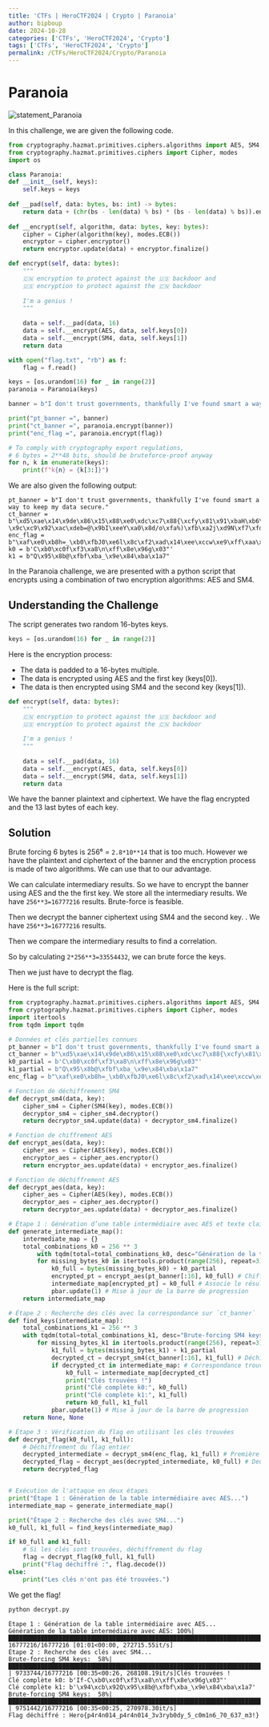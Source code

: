 ```yaml
---
title: 'CTFs | HeroCTF2024 | Crypto | Paranoia'
author: bipboup
date: 2024-10-28
categories: ['CTFs', 'HeroCTF2024', 'Crypto']
tags: ['CTFs', 'HeroCTF2024', 'Crypto']
permalink: /CTFs/HeroCTF2024/Crypto/Paranoia
---
```


# Paranoia

![statement_Paranoia](/assets/img/CTFs/HeroCTF2024/Crypto/Paranoia/statement_paranoia.png)

In this challenge, we are given the following code.

```python
from cryptography.hazmat.primitives.ciphers.algorithms import AES, SM4
from cryptography.hazmat.primitives.ciphers import Cipher, modes
import os

class Paranoia:
def __init__(self, keys):
	self.keys = keys
	
def __pad(self, data: bytes, bs: int) -> bytes:
	return data + (chr(bs - len(data) % bs) * (bs - len(data) % bs)).encode()
	
def __encrypt(self, algorithm, data: bytes, key: bytes):
	cipher = Cipher(algorithm(key), modes.ECB())
	encryptor = cipher.encryptor()
	return encryptor.update(data) + encryptor.finalize()

def encrypt(self, data: bytes):
	"""
	🇨🇳 encryption to protect against the 🇺🇸 backdoor and
	🇺🇸 encryption to protect against the 🇨🇳 backdoor
	
	I'm a genius !
	"""
	
	data = self.__pad(data, 16)
	data = self.__encrypt(AES, data, self.keys[0])
	data = self.__encrypt(SM4, data, self.keys[1])
	return data

with open("flag.txt", "rb") as f:
	flag = f.read()

keys = [os.urandom(16) for _ in range(2)]
paranoia = Paranoia(keys)

banner = b"I don't trust governments, thankfully I've found smart a way to keep my data secure."

print("pt_banner =", banner)
print("ct_banner =", paranoia.encrypt(banner))
print("enc_flag =", paranoia.encrypt(flag))

# To comply with cryptography export regulations,
# 6 bytes = 2**48 bits, should be bruteforce-proof anyway
for n, k in enumerate(keys):
	print(f"k{n} = {k[3:]}")
```

We are also given the following output:

```text
pt_banner = b"I don't trust governments, thankfully I've found smart a way to keep my data secure."
ct_banner = b"\xd5\xae\x14\x9de\x86\x15\x88\xe0\xdc\xc7\x88{\xcfy\x81\x91\xbaH\xb6\x06\x02\xbey_0\xa5\x8a\xf6\x8b?\x9c\xc9\x92\xac\xdeb=@\x9bI\xeeY\xa0\x8d/o\xfa%)\xfb\xa2j\xd9N\xf7\xfd\xf6\xc2\x0b\xc3\xd2\xfc\te\x99\x9aIG\x01_\xb3\xf4\x0fG\xfb\x9f\xab\\\xe0\xcc\x92\xf5\xaf\xa2\xe6\xb0h\x7f}\x92O\xa6\x04\x92\x88"
enc_flag = b"\xaf\xe0\xb8h=_\xb0\xfbJ0\xe6l\x8c\xf2\xad\x14\xee\xccw\xe9\xff\xaa\xb2\xe9c\xa4\xa0\x95\x81\xb8\x03\x93\x7fg\x00v\xde\xba\xfe\xb92\x04\xed\xc4\xc7\x08\x8c\x96C\x97\x07\x1b\xe8~':\x91\x08\xcf\x9e\x81\x0b\x9b\x15"
k0 = b'C\xb0\xc0f\xf3\xa8\n\xff\x8e\x96g\x03"'
k1 = b"Q\x95\x8b@\xfbf\xba_\x9e\x84\xba\x1a7"
```

In the Paranoia challenge, we are presented with a python script that encrypts using a combination of two encryption algorithms: AES and SM4.

## Understanding the Challenge

The script generates two random 16-bytes keys.

```python
keys = [os.urandom(16) for _ in range(2)]
```

Here is the encryption process:

- The data is padded to a 16-bytes multiple.
- The data is encrypted using AES and the first key (keys[0]).
- The data is then encrypted using SM4 and the second key (keys[1]).

```python
def encrypt(self, data: bytes):
	"""
	🇨🇳 encryption to protect against the 🇺🇸 backdoor and
	🇺🇸 encryption to protect against the 🇨🇳 backdoor
	
	I'm a genius !
	"""
	
	data = self.__pad(data, 16)
	data = self.__encrypt(AES, data, self.keys[0])
	data = self.__encrypt(SM4, data, self.keys[1])
	return data
```

We have the banner plaintext and ciphertext. We have the flag encrypted and the 13 last bytes of each key.

## Solution

Brute forcing 6 bytes is 256⁶ = `2.8*10**14` that is too much.
However we have the plaintext and ciphertext of the banner and the encryption process is made of two algorithms. We can use that to our advantage.

We can calculate intermediary results. So we have to encrypt the banner using AES and the the first key. We store all the intermediary results. We have `256**3=16777216` results. Brute-force is feasible.

Then we decrypt the banner ciphertext using SM4 and the second key. . We have `256**3=16777216` results.

Then we compare the intermediary results to find a correlation.

So by calculating `2*256**3=33554432`, we can brute force the keys.

Then we just have to decrypt the flag.

Here is the full script:
```python
from cryptography.hazmat.primitives.ciphers.algorithms import AES, SM4
from cryptography.hazmat.primitives.ciphers import Cipher, modes
import itertools
from tqdm import tqdm

# Données et clés partielles connues
pt_banner = b"I don't trust governments, thankfully I've found smart a way to keep my data secure."
ct_banner = b"\xd5\xae\x14\x9de\x86\x15\x88\xe0\xdc\xc7\x88{\xcfy\x81\x91\xbaH\xb6\x06\x02\xbey_0\xa5\x8a\xf6\x8b?\x9c\xc9\x92\xac\xdeb=@\x9bI\xeeY\xa0\x8d/o\xfa%)\xfb\xa2j\xd9N\xf7\xfd\xf6\xc2\x0b\xc3\xd2\xfc\te\x99\x9aIG\x01_\xb3\xf4\x0fG\xfb\x9f\xab\\\xe0\xcc\x92\xf5\xaf\xa2\xe6\xb0h\x7f}\x92O\xa6\x04\x92\x88"
k0_partial = b'C\xb0\xc0f\xf3\xa8\n\xff\x8e\x96g\x03"'
k1_partial = b"Q\x95\x8b@\xfbf\xba_\x9e\x84\xba\x1a7"
enc_flag = b"\xaf\xe0\xb8h=_\xb0\xfbJ0\xe6l\x8c\xf2\xad\x14\xee\xccw\xe9\xff\xaa\xb2\xe9c\xa4\xa0\x95\x81\xb8\x03\x93\x7fg\x00v\xde\xba\xfe\xb92\x04\xed\xc4\xc7\x08\x8c\x96C\x97\x07\x1b\xe8~':\x91\x08\xcf\x9e\x81\x0b\x9b\x15"

# Fonction de déchiffrement SM4
def decrypt_sm4(data, key):
	cipher_sm4 = Cipher(SM4(key), modes.ECB())
	decryptor_sm4 = cipher_sm4.decryptor()
	return decryptor_sm4.update(data) + decryptor_sm4.finalize()

# Fonction de chiffrement AES
def encrypt_aes(data, key):
	cipher_aes = Cipher(AES(key), modes.ECB())
	encryptor_aes = cipher_aes.encryptor()
	return encryptor_aes.update(data) + encryptor_aes.finalize()

# Fonction de déchiffrement AES
def decrypt_aes(data, key):
	cipher_aes = Cipher(AES(key), modes.ECB())
	decryptor_aes = cipher_aes.decryptor()
	return decryptor_aes.update(data) + decryptor_aes.finalize()

# Étape 1 : Génération d’une table intermédiaire avec AES et texte clair connu
def generate_intermediate_map():
	intermediate_map = {}
	total_combinations_k0 = 256 ** 3
		with tqdm(total=total_combinations_k0, desc="Génération de la table intermédiaire avec AES") as pbar:
		for missing_bytes_k0 in itertools.product(range(256), repeat=3):
			k0_full = bytes(missing_bytes_k0) + k0_partial
			encrypted_pt = encrypt_aes(pt_banner[:16], k0_full) # Chiffrement du premier bloc
			intermediate_map[encrypted_pt] = k0_full # Associe le résultat intermédiaire avec la clé AES
			pbar.update(1) # Mise à jour de la barre de progression
	return intermediate_map

# Étape 2 : Recherche des clés avec la correspondance sur `ct_banner`
def find_keys(intermediate_map):
	total_combinations_k1 = 256 ** 3
	with tqdm(total=total_combinations_k1, desc="Brute-forcing SM4 keys") as pbar:
		for missing_bytes_k1 in itertools.product(range(256), repeat=3):
			k1_full = bytes(missing_bytes_k1) + k1_partial
			decrypted_ct = decrypt_sm4(ct_banner[:16], k1_full) # Déchiffre le premier bloc
			if decrypted_ct in intermediate_map: # Correspondance trouvée
				k0_full = intermediate_map[decrypted_ct]
				print("Clés trouvées !")
				print("Clé complète k0:", k0_full)
				print("Clé complète k1:", k1_full)
				return k0_full, k1_full
			pbar.update(1) # Mise à jour de la barre de progression
	return None, None

# Étape 3 : Vérification du flag en utilisant les clés trouvées
def decrypt_flag(k0_full, k1_full):
	# Déchiffrement du flag entier
	decrypted_intermediate = decrypt_sm4(enc_flag, k1_full) # Première étape avec SM4
	decrypted_flag = decrypt_aes(decrypted_intermediate, k0_full) # Deuxième étape avec AES
	return decrypted_flag


# Exécution de l'attaque en deux étapes
print("Étape 1 : Génération de la table intermédiaire avec AES...")
intermediate_map = generate_intermediate_map()

print("Étape 2 : Recherche des clés avec SM4...")
k0_full, k1_full = find_keys(intermediate_map)

if k0_full and k1_full:
	# Si les clés sont trouvées, déchiffrement du flag
	flag = decrypt_flag(k0_full, k1_full)
	print("Flag déchiffré :", flag.decode())
else:
	print("Les clés n'ont pas été trouvées.")
```

We get the flag!

```bash
python decrypt.py
```

```text
Étape 1 : Génération de la table intermédiaire avec AES...
Génération de la table intermédiaire avec AES: 100%|███████████████████████████████████████████████████████████████████████████████████████████████████████████████| 16777216/16777216 [01:01<00:00, 272715.55it/s]
Étape 2 : Recherche des clés avec SM4...
Brute-forcing SM4 keys:  58%|██████████████████████████████████████████████████████████████████████████████▎                                                        | 9733744/16777216 [00:35<00:26, 268108.19it/s]Clés trouvées !
Clé complète k0: b'If-C\xb0\xc0f\xf3\xa8\n\xff\x8e\x96g\x03"'
Clé complète k1: b'\x94\xcb\x92Q\x95\x8b@\xfbf\xba_\x9e\x84\xba\x1a7'
Brute-forcing SM4 keys:  58%|██████████████████████████████████████████████████████████████████████████████▍                                                        | 9751442/16777216 [00:35<00:25, 270978.30it/s]
Flag déchiffré : Hero{p4r4n014_p4r4n014_3v3ryb0dy_5_c0m1n6_70_637_m3!}
```

